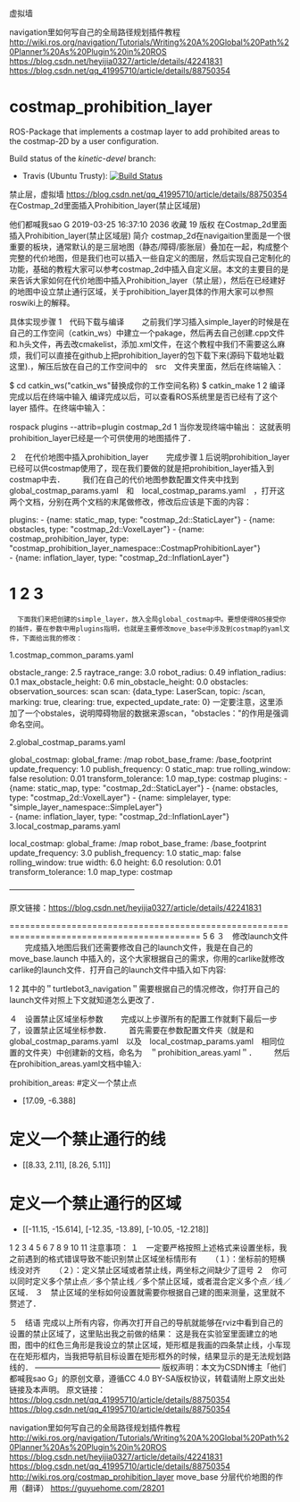 虚拟墙


 navigation里如何写自己的全局路径规划插件教程
http://wiki.ros.org/navigation/Tutorials/Writing%20A%20Global%20Path%20Planner%20As%20Plugin%20in%20ROS
https://blog.csdn.net/heyijia0327/article/details/42241831
https://blog.csdn.net/qq_41995710/article/details/88750354

# costmap_prohibition_layer
ROS-Package that implements a costmap layer to add prohibited areas to the costmap-2D by a user configuration.

Build status of the *kinetic-devel* branch:
- Travis (Ubuntu Trusty): [![Build Status](https://travis-ci.org/rst-tu-dortmund/costmap_prohibition_layer.svg?branch=kinetic-devel)](https://travis-ci.org/rst-tu-dortmund/costmap_prohibition_layer)

禁止层，虚拟墙
https://blog.csdn.net/qq_41995710/article/details/88750354
在Costmap_2d里面插入Prohibition_layer(禁止区域层)

他们都喊我sao G 2019-03-25 16:37:10  2036  收藏 19
版权
在Costmap_2d里面插入Prohibition_layer(禁止区域层)
简介
costmap_2d在navigaition里面是一个很重要的板块，通常默认的是三层地图（静态/障碍/膨胀层）叠加在一起，构成整个完整的代价地图，但是我们也可以插入一些自定义的图层，然后实现自己定制化的功能，基础的教程大家可以参考costmap_2d中插入自定义层。本文的主要目的是来告诉大家如何在代价地图中插入Prohibition_layer（禁止层），然后在已经建好的地图中设立禁止通行区域，关于prohibition_layer具体的作用大家可以参照roswiki上的解释。

具体实现步骤
1　代码下载与编译
　　之前我们学习插入simple_layer的时候是在自己的工作空间（catkin_ws）中建立一个pakage，然后再去自己创建.cpp文件和.h头文件，再去改cmakelist，添加.xml文件，在这个教程中我们不需要这么麻烦，我们可以直接在github上把prohibition_layer的包下载下来(源码下载地址戳这里).，解压后放在自己的工作空间中的　src　文件夹里面，然后在终端输入：

$ cd catkin_ws("catkin_ws"替换成你的工作空间名称)
$ catkin_make
1
2
编译完成以后在终端中输入
编译完成以后，可以查看ROS系统里是否已经有了这个layer 插件。在终端中输入：


rospack plugins --attrib=plugin costmap_2d
1
当你发现终端中输出：
这就表明prohibition_layer已经是一个可供使用的地图插件了．

２　在代价地图中插入prohibition_layer
　　完成步骤１后说明prohibition_layer已经可以供costmap使用了，现在我们要做的就是把prohibition_layer插入到costmap中去．
　　我们在自己的代价地图参数配置文件夹中找到　global_costmap_params.yaml　和　local_costmap_params.yaml　，打开这两个文档，分别在两个文档的末尾做修改，修改后应该是下面的内容：

 plugins:
      - {name: static_map,       type: "costmap_2d::StaticLayer"}
      - {name: obstacles,        type: "costmap_2d::VoxelLayer"}
      - {name: costmap_prohibition_layer,        type: "costmap_prohibition_layer_namespace::CostmapProhibitionLayer"}     
      - {name: inflation_layer,        type: "costmap_2d::InflationLayer"}

1
2
3
==========================================================================================
      下面我们来把创建的simple_layer，放入全局global_costmap中。要想使得ROS接受你的插件，要在参数中用plugins指明，也就是主要修改move_base中涉及到costmap的yaml文件，下面给出我的修改：

1.costmap_common_params.yaml

obstacle_range: 2.5
raytrace_range: 3.0
robot_radius: 0.49
inflation_radius: 0.1
max_obstacle_height: 0.6
min_obstacle_height: 0.0
obstacles:
   observation_sources: scan
   scan: {data_type: LaserScan, topic: /scan, marking: true, clearing: true, expected_update_rate: 0}
一定要注意，这里添加了一个obstales，说明障碍物层的数据来源scan，"obstacles："的作用是强调命名空间。

2.global_costmap_params.yaml

global_costmap:
   global_frame: /map
   robot_base_frame: /base_footprint
   update_frequency: 1.0
   publish_frequency: 0
   static_map: true
   rolling_window: false
   resolution: 0.01
   transform_tolerance: 1.0
   map_type: costmap
   plugins:
      - {name: static_map,       type: "costmap_2d::StaticLayer"}
      - {name: obstacles,        type: "costmap_2d::VoxelLayer"}
      - {name: simplelayer,        type: "simple_layer_namespace::SimpleLayer"}     
      - {name: inflation_layer,        type: "costmap_2d::InflationLayer"}
3.local_costmap_params.yaml

local_costmap:
   global_frame: /map
   robot_base_frame: /base_footprint
   update_frequency: 3.0
   publish_frequency: 1.0
   static_map: false
   rolling_window: true
   width: 6.0
   height: 6.0
   resolution: 0.01
   transform_tolerance: 1.0
   map_type: costmap

————————————————

原文链接：https://blog.csdn.net/heyijia0327/article/details/42241831

===========================================================================================
5
6
３　修改launch文件
　　完成插入地图后我们还需要修改自己的launch文件，我是在自己的move_base.launch 中插入的，这个大家根据自己的需求，你用的carlike就修改carlike的launch文件．打开自己的launch文件中插入如下内容:

<rosparam file="$(find turtlebot3_navigation)/param/prohibition_areas.yaml" command="load" ns="global_costmap/costmap_prohibition_layer" />
<rosparam file="$(find turtlebot3_navigation)/param/prohibition_areas.yaml" command="load" ns="local_costmap/costmap_prohibition_layer" />
1
2
其中的＂turtlebot3_navigation＂需要根据自己的情况修改，你打开自己的launch文件对照上下文就知道怎么更改了．

４　设置禁止区域坐标参数
　　完成以上步骤所有的配置工作就剩下最后一步了，设置禁止区域坐标参数．
　　首先需要在参数配置文件夹（就是和　global_costmap_params.yaml　以及　local_costmap_params.yaml　相同位置的文件夹）中创建新的文档，命名为　＂prohibition_areas.yaml＂．
　　然后在prohibition_areas.yaml文档中输入:

prohibition_areas:
#定义一个禁止点
 - [17.09, -6.388]
# 定义一个禁止通行的线
 - [[8.33, 2.11],
    [8.26, 5.11]]
# 定义一个禁止通行的区域
 - [[-11.15, -15.614],
    [-12.35, -13.89],
    [-10.05, -12.218]]
 
1
2
3
4
5
6
7
8
9
10
11
注意事项：
１　一定要严格按照上述格式来设置坐标，我之前遇到的格式错误导致不能识别禁止区域坐标情形有
　　（１）：坐标前的短横线没对齐
　　（２）：定义禁止区域或者禁止线，两坐标之间缺少了逗号
２　你可以同时定义多个禁止点／多个禁止线／多个禁止区域，或者混合定义多个点／线／区域．
３　禁止区域的坐标如何设置就需要你根据自己建的图来测量，这里就不赘述了．

５　结语
完成以上所有内容，你再次打开自己的导航就能够在rviz中看到自己的设置的禁止区域了，这里贴出我之前做的结果：
这是我在实验室里面建立的地图，图中的红色三角形是我设立的禁止区域，矩形框是我画的四条禁止线，小车现在在矩形框内，当我把导航目标设置在矩形框外的时候，结果显示的是无法规划路线的．
————————————————
版权声明：本文为CSDN博主「他们都喊我sao G」的原创文章，遵循CC 4.0 BY-SA版权协议，转载请附上原文出处链接及本声明。
原文链接：https://blog.csdn.net/qq_41995710/article/details/88750354
https://blog.csdn.net/qq_41995710/article/details/88750354

 navigation里如何写自己的全局路径规划插件教程
http://wiki.ros.org/navigation/Tutorials/Writing%20A%20Global%20Path%20Planner%20As%20Plugin%20in%20ROS
https://blog.csdn.net/heyijia0327/article/details/42241831
https://blog.csdn.net/qq_41995710/article/details/88750354
http://wiki.ros.org/costmap_prohibition_layer
move_base 分层代价地图的作用（翻译）
https://guyuehome.com/28201
